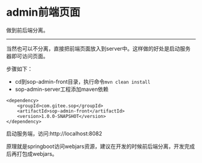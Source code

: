# admin前端页面

做到前后端分离。

---
当然也可以不分离，直接把前端页面放入到server中。这样做的好处是启动服务器即可访问页面。

步骤如下：

- cd到sop-admin-front目录，执行命令`mvn clean install`
- sop-admin-server工程添加maven依赖

```
<dependency>
    <groupId>com.gitee.sop</groupId>
    <artifactId>sop-admin-front</artifactId>
    <version>1.0.0-SNAPSHOT</version>
</dependency>
```

启动服务端，访问:http://localhost:8082

原理就是springboot访问webjars资源，建议在开发的时候前后端分离，开发完成后再打包成webjars。

